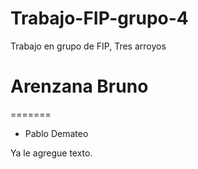 # Trabajo-FIP-grupo-4
Trabajo en grupo de FIP, Tres arroyos





Arenzana Bruno
=======
=======
- Pablo Demateo



Ya le agregue texto.

